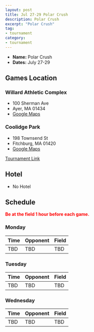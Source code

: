 ```yaml
---
layout: post
title: Jul 27-29 Polar Crush
description: Polar Crush
excerpt: "Polar Crush"
tag:
- tournament
category:
- tournament
---
```

* **Name:** Polar Crush
* **Dates:** July 27-29

## Games Location
### Willard Athletic Complex
* 100 Sherman Ave
* Ayer, MA 01434
* [Google Maps](https://goo.gl/maps/BQgJzMyeNSBZ9wHa9)

### Coolidge Park
* 198 Townsend St
* Fitchburg, MA 01420
* [Google Maps](https://goo.gl/maps/FrbJiRijfogzQkkS8)

[Tournament Link](https://www.polarcrushsoftball.com/our-tournament)

## Hotel
* No Hotel
  
## Schedule
**<span style="color:red">Be at the field 1 hour before each game.</span>**

### Monday

| Time | Opponent | Field |
|:---      |:---   |:---  |
| TBD  | TBD   |TBD   |

### Tuesday

| Time | Opponent | Field |
|:---      |:---   |:---  |
| TBD  | TBD   |TBD   |

### Wednesday

| Time | Opponent | Field |
|:---      |:---   |:---  |
| TBD  | TBD   |TBD   |

